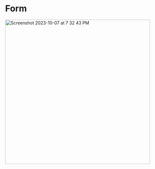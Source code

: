 # Form

<img width="469" alt="Screenshot 2023-10-07 at 7 32 43 PM" src="https://github.com/m0bpsych100/Form/assets/146690792/4d3259cb-9e3b-4ee0-bb4d-90e3dea84dd1">

